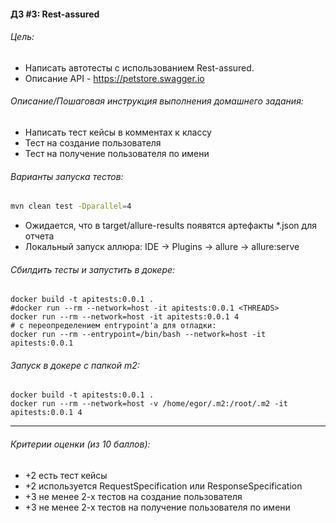#### ДЗ #3: Rest-assured

###### Цель:
- Написать автотесты с использованием Rest-assured.
- Описание API - https://petstore.swagger.io

###### Описание/Пошаговая инструкция выполнения домашнего задания:
- Написать тест кейсы в комментах к классу
- Тест на создание пользователя
- Тест на получение пользователя по имени


###### Варианты запуска тестов:
```bash
mvn clean test -Dparallel=4
```
- Ожидается, что в target/allure-results появятся артефакты *.json для отчета
- Локальный запуск аллюра: IDE -> Plugins -> allure -> allure:serve

###### Сбилдить тесты и запустить в докере:
```shell
docker build -t apitests:0.0.1 .
#docker run --rm --network=host -it apitests:0.0.1 <THREADS>
docker run --rm --network=host -it apitests:0.0.1 4
# с переопределением entrypoint'a для отладки:
docker run --rm --entrypoint=/bin/bash --network=host -it apitests:0.0.1
```

###### Запуск в докере с папкой m2:
```shell
docker build -t apitests:0.0.1 .
docker run --rm --network=host -v /home/egor/.m2:/root/.m2 -it apitests:0.0.1 4
```

---
###### Критерии оценки (из 10 баллов):
- +2 есть тест кейсы
- +2 используется RequestSpecification или ResponseSpecification
- +3 не менее 2-х тестов на создание пользователя
- +3 не менее 2-х тестов на получение пользователя по имени
